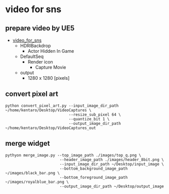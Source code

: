 # video for sns

## prepare video by UE5
- [video_for_sns](https://drive.google.com/file/d/16unWZmbYkJuuNoWSi7FNVFZ3HeMjNkS0/view?usp=sharing)
  - HDRIBackdrop
    - Actor Hidden In Game
  - DefaultSeq
    - Render icon
      - Capture Movie
  - output
    - 1280 x 1280 [pixels]

## convert pixel art

```shell
python convert_pixel_art.py --input_image_dir_path ~/home/kentaro/Desktop/VideoCaptures \
                            --resize_sub_pixel 64 \
                            --quantize_bit 1 \
                            --output_image_dir_path ~/home/kentaro/Desktop/VideoCaptures_out
```

## merge widget

```shell
pythyon merge_image.py --top_image_path ./images/top_q.png \
                        --header_image_path ./images/header_8bit.png \
                        --input_image_dir_path ~/Desktop/input_image \
                        --bottom_background_image_path ~/images/black_bar.png \
                        --bottom_foreground_image_path ~/images/royalblue_bar.png \
                        --output_image_dir_path ~/Desktop/output_image
```